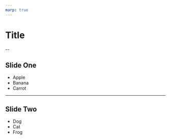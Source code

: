 ```yaml
---
marp: true
---
```


Title
=====

--

## Slide One

* Apple
* Banana
* Carrot

---

## Slide Two

- Dog
- Cat
- Frog

